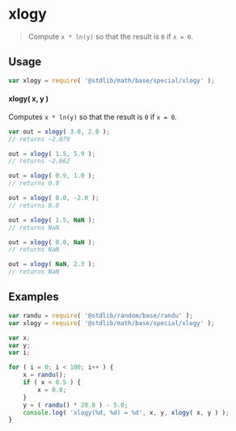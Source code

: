 <!--

@license Apache-2.0

Copyright (c) 2018 The Stdlib Authors.

Licensed under the Apache License, Version 2.0 (the "License");
you may not use this file except in compliance with the License.
You may obtain a copy of the License at

   http://www.apache.org/licenses/LICENSE-2.0

Unless required by applicable law or agreed to in writing, software
distributed under the License is distributed on an "AS IS" BASIS,
WITHOUT WARRANTIES OR CONDITIONS OF ANY KIND, either express or implied.
See the License for the specific language governing permissions and
limitations under the License.

-->

# xlogy

> Compute `x * ln(y)` so that the result is `0` if `x = 0`.

<section class="usage">

## Usage

```javascript
var xlogy = require( '@stdlib/math/base/special/xlogy' );
```

#### xlogy( x, y )

Computes `x * ln(y)` so that the result is `0` if `x = 0`.

```javascript
var out = xlogy( 3.0, 2.0 );
// returns ~2.079

out = xlogy( 1.5, 5.9 );
// returns ~2.662

out = xlogy( 0.9, 1.0 );
// returns 0.0

out = xlogy( 0.0, -2.0 );
// returns 0.0

out = xlogy( 1.5, NaN );
// returns NaN

out = xlogy( 0.0, NaN );
// returns NaN

out = xlogy( NaN, 2.3 );
// returns NaN
```

</section>

<!-- /.usage -->

<section class="examples">

## Examples

<!-- eslint no-undef: "error" -->

```javascript
var randu = require( '@stdlib/random/base/randu' );
var xlogy = require( '@stdlib/math/base/special/xlogy' );

var x;
var y;
var i;

for ( i = 0; i < 100; i++ ) {
    x = randu();
    if ( x < 0.5 ) {
        x = 0.0;
    }
    y = ( randu() * 20.0 ) - 5.0;
    console.log( 'xlogy(%d, %d) = %d', x, y, xlogy( x, y ) );
}
```

</section>

<!-- /.examples -->

<!-- Section for related `stdlib` packages. Do not manually edit this section, as it is automatically populated. -->

<section class="related">

</section>

<!-- /.related -->

<!-- Section for all links. Make sure to keep an empty line after the `section` element and another before the `/section` close. -->

<section class="links">

</section>

<!-- /.links -->
